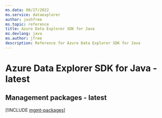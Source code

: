 ```yaml
---
ms.data: 08/27/2022
ms.service: dataexplorer
author: joshfree
ms.topic: reference
title: Azure Data Explorer SDK for Java
ms.devlang: java
ms.author: jfree
description: Reference for Azure Data Explorer SDK for Java
---
```

# Azure Data Explorer SDK for Java - latest

## Management packages - latest
[!INCLUDE [mgmt-packages](data-explorer-mgmt-index.md)]